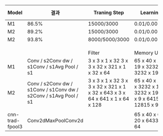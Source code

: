 | Model           | 결과                                                             | Traning Step                                                                 | Learning Rate                                                                      | batch_size                        | optimizer                | activation function | silence_percentage | unknown_percentage | time_shift_ms | sample_rate |
|-----------------|------------------------------------------------------------------|------------------------------------------------------------------------------|------------------------------------------------------------------------------------|-----------------------------------|--------------------------|---------------------|--------------------|--------------------|---------------|-------------|
| M1              | 86.5%                                                            | 15000/3000                                                                   | 0.01/0.001/0.0001                                                                  | 100                               | GradientDescentOptimizer | Relu                | 10                 | 10                 | 100           | 16000       |
| M2              | 89.2%                                                            | 15000/3000                                                                   | 0.01/0.001/0.0001                                                                  | 100                               | GradientDescentOptimizer | Relu                |                    |                    |               |             |
| M2              | 93.8%                                                            | 8000/5000/3000                                                               | 0.01/0.002/0.0001                                                                  | 100                               | RMSPropOptimizer         | Relu                |                    |                    |               |             |
|                 |                                                                  |                                                                              |                                                                                    |                                   |                          |                     |                    |                    |               |             |
|                 |                                                                  |                                                                              |                                                                                    |                                   |                          |                     |                    |                    |               |             |
|                 |                                                                  |                                                                              |                                                                                    |                                   |                          |                     |                    |                    |               |             |
|                 |                                                                  | Filter                                                                       | Memory Usage                                                                       | Memory Usage                      | Memory Usage             |                     |                    |                    |               |             |
| M1              | Conv / s2Conv dw / s1Conv / s1Avg Pool / s1                      | 3 x 3 x 1 x 32 3 x 3 x 32 x 321 x 1 x 32 x 64                                | 65 x 40 x 1 \n 32 x 19 x 3232 x 19 x 3232 x 19 x 64                                    | 2600195201952038912               | 80552                    |                     |                    |                    |               |             |
| M2              | Conv / s2Conv dw / s1Conv / s1Conv dw / s2Conv / s1Avg Pool / s1 | 3 x 3 x 1 x 32 3 x 3 x 32 x 321 x 1 x 32 x 643 x 3 x 64 x 641 x 1 x 64 x 128 | 65 x 40 x 132 x 19 x 3232 x 19 x 3232 x 19 x 6415 x 9 x 6415 x 9 x 12815 x 9 x 128 | 260019456194563891286401728017280 | 123624                   |                     |                    |                    |               |             |
|                 |                                                                  |                                                                              |                                                                                    |                                   |                          |                     |                    |                    |               |             |
| cnn-trad-fpool3 | Conv2dMaxPoolConv2d                                              |                                                                              | 65 x 40 x 6433 x 20 x 6433 x 20 x 64                                               | 1664004224042240                  | 250880                   |                     |                    |                    |               |             |
